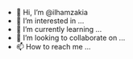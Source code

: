 - 👋 Hi, I’m @ilhamzakia
- 👀 I’m interested in ...
- 🌱 I’m currently learning ...
- 💞️ I’m looking to collaborate on ...
- 📫 How to reach me ...

<!---
ilhamzakia/ilhamzakia is a ✨ special ✨ repository because its `README.md` (this file) appears on your GitHub profile.
You can click the Preview link to take a look at your changes.
--->

